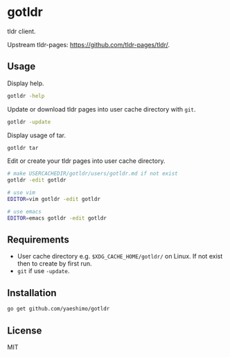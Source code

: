 # gotldr

tldr client.

Upstream tldr-pages: <https://github.com/tldr-pages/tldr/>.

## Usage

Display help.

```sh
gotldr -help
```

Update or download tldr pages into user cache directory with `git`.

```sh
gotldr -update
```

Display usage of tar.

```sh
gotldr tar
```

Edit or create your tldr pages into user cache directory.

```sh
# make USERCACHEDIR/gotldr/users/gotldr.md if not exist
gotldr -edit gotldr

# use vim
EDITOR=vim gotldr -edit gotldr

# use emacs
EDITOR=emacs gotldr -edit gotldr
```

## Requirements

- User cache directory e.g. `$XDG_CACHE_HOME/gotldr/` on Linux.
  If not exist then to create by first run.
- `git` if use `-update`.

## Installation

```sh
go get github.com/yaeshimo/gotldr
```

## License

MIT
